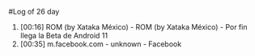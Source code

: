 #Log of 26 day

1. [00:16] ROM (by Xataka México) - ROM (by Xataka México) - Por fin llega la Beta de Android 11
1. [00:35] m.facebook.com - unknown - Facebook
